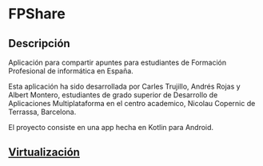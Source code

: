 # FPShare

## Descripción

Aplicación para compartir apuntes para estudiantes de Formación Profesional de informática en España.

Esta aplicación ha sido desarrollada por Carles Trujillo, Andrés Rojas y Albert Montero, estudiantes de grado superior de Desarrollo de Aplicaciones Multiplataforma en el centro academico, Nicolau Copernic de Terrassa, Barcelona.

El proyecto consiste en una app hecha en Kotlin para Android.

## [Virtualización](https://htmlpreview.github.io/?https://github.com/andresrojasalzate/portafolio/blob/main/Modulos/M01SistemaInformaticos/UF1/Practica-Virtualizaci%C3%B3n/RespostesPrcticaVirtualitzaci.html)
